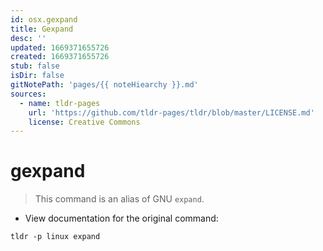 ```yaml
---
id: osx.gexpand
title: Gexpand
desc: ''
updated: 1669371655726
created: 1669371655726
stub: false
isDir: false
gitNotePath: 'pages/{{ noteHiearchy }}.md'
sources:
  - name: tldr-pages
    url: 'https://github.com/tldr-pages/tldr/blob/master/LICENSE.md'
    license: Creative Commons
---
```

# gexpand

> This command is an alias of GNU `expand`.

- View documentation for the original command:

`tldr -p linux expand`

